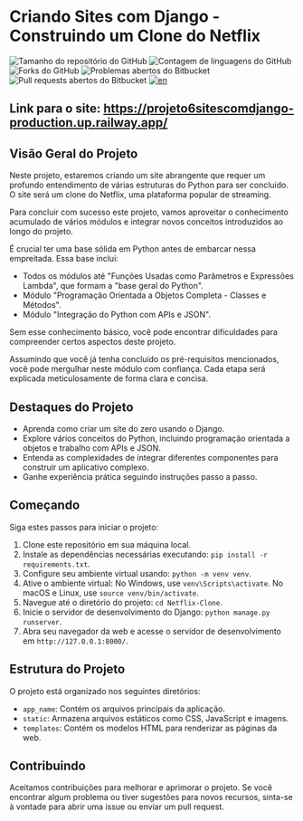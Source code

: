 # Criando Sites com Django - Construindo um Clone do Netflix

![Tamanho do repositório do GitHub](https://img.shields.io/github/repo-size/joaosnet/projeto6sitescomdjango?style=for-the-badge)
![Contagem de linguagens do GitHub](https://img.shields.io/github/languages/count/joaosnet/projeto6sitescomdjango?style=for-the-badge)
![Forks do GitHub](https://img.shields.io/github/forks/joaosnet/projeto6sitescomdjango?style=for-the-badge)
![Problemas abertos do Bitbucket](https://img.shields.io/bitbucket/issues/joaosnet/projeto6sitescomdjango?style=for-the-badge)
![Pull requests abertos do Bitbucket](https://img.shields.io/bitbucket/pr-raw/joaosnet/projeto6sitescomdjango?style=for-the-badge)
[![en](https://img.shields.io/badge/lang-en-red.svg)](https://github.com/joaosnet/projeto6sitescomdjango/blob/master/README.md)

## Link para o site: https://projeto6sitescomdjango-production.up.railway.app/

## Visão Geral do Projeto

Neste projeto, estaremos criando um site abrangente que requer um profundo entendimento de várias estruturas do Python para ser concluído. O site será um clone do Netflix, uma plataforma popular de streaming.

Para concluir com sucesso este projeto, vamos aproveitar o conhecimento acumulado de vários módulos e integrar novos conceitos introduzidos ao longo do projeto.

É crucial ter uma base sólida em Python antes de embarcar nessa empreitada. Essa base inclui:

- Todos os módulos até "Funções Usadas como Parâmetros e Expressões Lambda", que formam a "base geral do Python".
- Módulo "Programação Orientada a Objetos Completa - Classes e Métodos".
- Módulo "Integração do Python com APIs e JSON".

Sem esse conhecimento básico, você pode encontrar dificuldades para compreender certos aspectos deste projeto.

Assumindo que você já tenha concluído os pré-requisitos mencionados, você pode mergulhar neste módulo com confiança. Cada etapa será explicada meticulosamente de forma clara e concisa.

## Destaques do Projeto

- Aprenda como criar um site do zero usando o Django.
- Explore vários conceitos do Python, incluindo programação orientada a objetos e trabalho com APIs e JSON.
- Entenda as complexidades de integrar diferentes componentes para construir um aplicativo complexo.
- Ganhe experiência prática seguindo instruções passo a passo.

## Começando

Siga estes passos para iniciar o projeto:

1. Clone este repositório em sua máquina local.
2. Instale as dependências necessárias executando: `pip install -r requirements.txt`.
3. Configure seu ambiente virtual usando: `python -m venv venv`.
4. Ative o ambiente virtual: No Windows, use `venv\Scripts\activate`. No macOS e Linux, use `source venv/bin/activate`.
5. Navegue até o diretório do projeto: `cd Netflix-Clone`.
6. Inicie o servidor de desenvolvimento do Django: `python manage.py runserver`.
7. Abra seu navegador da web e acesse o servidor de desenvolvimento em `http://127.0.0.1:8000/`.

## Estrutura do Projeto

O projeto está organizado nos seguintes diretórios:

- `app_name`: Contém os arquivos principais da aplicação.
- `static`: Armazena arquivos estáticos como CSS, JavaScript e imagens.
- `templates`: Contém os modelos HTML para renderizar as páginas da web.

## Contribuindo

Aceitamos contribuições para melhorar e aprimorar o projeto. Se você encontrar algum problema ou tiver sugestões para novos recursos, sinta-se à vontade para abrir uma issue ou enviar um pull request.
